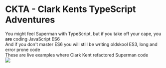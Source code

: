 # CKTA - Clark Kents TypeScript Adventures

You might feel Superman with TypeScript, but if you take off your cape, you **are** coding JavaScript ES6  
And if you don't master ES6 you will still be writing oldskool ES3, long and error prone code  
These are live examples where Clark Kent refactored Superman code  
![](http://i.imgur.com/1xT1HKV.jpg)
